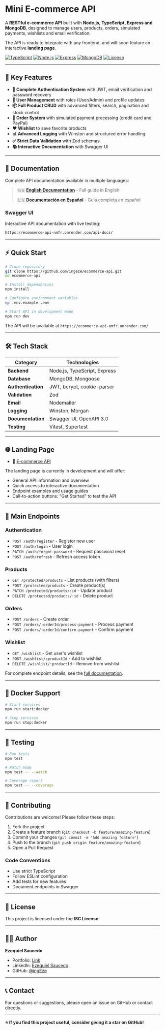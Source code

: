 # Mini E-commerce API

A **RESTful e-commerce API** built with **Node.js, TypeScript, Express and MongoDB**, designed to manage users, products, orders, simulated payments, wishlists and email verification.

The API is ready to integrate with any frontend, and will soon feature an interactive **landing page**.

[![TypeScript](https://img.shields.io/badge/TypeScript-5.8-blue.svg)](https://www.typescriptlang.org/)
[![Node.js](https://img.shields.io/badge/Node.js-20+-green.svg)](https://nodejs.org/)
[![Express](https://img.shields.io/badge/Express-5.1-lightgrey.svg)](https://expressjs.com/)
[![MongoDB](https://img.shields.io/badge/MongoDB-8.16-darkgreen.svg)](https://www.mongodb.com/)
[![License](https://img.shields.io/badge/License-ISC-yellow.svg)](https://opensource.org/licenses/ISC)

---

## 🚀 Key Features

- **🔐 Complete Authentication System** with JWT, email verification and password recovery
- **👥 User Management** with roles (User/Admin) and profile updates
- **📦 Full Product CRUD** with advanced filters, search, pagination and stock control
- **🛒 Order System** with simulated payment processing (credit card and PayPal)
- **❤️ Wishlist** to save favorite products
- **📊 Advanced Logging** with Winston and structured error handling
- **✅ Strict Data Validation** with Zod schemas
- **📚 Interactive Documentation** with Swagger UI

---

## 📖 Documentation

Complete API documentation available in multiple languages:

> 🇬🇧 **[English Documentation](src/docs/documentation.en.md)** - Full guide in English
> 
> 🇪🇸 **[Documentación en Español](src/docs/documentation.es.md)** - Guía completa en español

### Swagger UI

Interactive API documentation with live testing:

```
https://ecommerce-api-nmfr.onrender.com/api-docs/
```

---

## ⚡ Quick Start

```bash
# Clone repository
git clone https://github.com/ingeze/ecommerce-api.git
cd ecommerce-api

# Install dependencies
npm install

# Configure environment variables
cp .env.example .env

# Start API in development mode
npm run dev
```

The API will be available at `https://ecommerce-api-nmfr.onrender.com/`

---

## 🛠️ Tech Stack

| Category | Technologies |
|----------|-------------|
| **Backend** | Node.js, TypeScript, Express |
| **Database** | MongoDB, Mongoose |
| **Authentication** | JWT, bcrypt, cookie-parser |
| **Validation** | Zod |
| **Email** | Nodemailer |
| **Logging** | Winston, Morgan |
| **Documentation** | Swagger UI, OpenAPI 3.0 |
| **Testing** | Vitest, Supertest |

---

## 🌐 Landing Page

- 🔗 [E-commerce API](https://ecommerce-api-page.vercel.app)

The landing page is currently in development and will offer:

- General API information and overview
- Quick access to interactive documentation
- Endpoint examples and usage guides
- Call-to-action buttons: "Get Started" to test the API


---

## 📌 Main Endpoints

### Authentication
- `POST /auth/register` - Register new user
- `POST /auth/login` - User login
- `PATCH /auth/forgot-password` - Request password reset
- `POST /auth/refresh` - Refresh access token

### Products
- `GET /protected/products` - List products (with filters)
- `POST /protected/products` - Create product(s)
- `PATCH /protected/products/:id` - Update product
- `DELETE /protected/products/:id` - Delete product

### Orders
- `POST /orders` - Create order
- `POST /orders/:orderId/process-payment` - Process payment
- `POST /orders/:orderId/confirm-payment` - Confirm payment

### Wishlist
- `GET /wishlist` - Get user's wishlist
- `POST /wishlist/:productId` - Add to wishlist
- `DELETE /wishlist/:productId` - Remove from wishlist

For complete endpoint details, see the [full documentation](src/docs/documentation.en.md).

---

## 🐳 Docker Support

```bash
# Start services
npm run start:docker

# Stop services
npm run stop:docker
```

---

## 🧪 Testing

```bash
# Run tests
npm test

# Watch mode
npm test -- --watch

# Coverage report
npm test -- --coverage
```

---

## 🤝 Contributing

Contributions are welcome! Please follow these steps:

1. Fork the project
2. Create a feature branch (`git checkout -b feature/amazing-feature`)
3. Commit your changes (`git commit -m 'Add amazing feature'`)
4. Push to the branch (`git push origin feature/amazing-feature`)
5. Open a Pull Request

### Code Conventions
- Use strict TypeScript
- Follow ESLint configuration
- Add tests for new features
- Document endpoints in Swagger

---

## 📄 License

This project is licensed under the **ISC License**.

---

## 👨‍💻 Author

**Ezequiel Saucedo**

- Portfolio: [Link](https://portfolio-nine-sandy-13.vercel.app)
- LinkedIn: [Ezequiel Saucedo](https://www.linkedin.com/in/ezequiel-rodrigo-saucedo-50451a294)
- GitHub: [@ingEze](https://github.com/ingEze)

---

## 📞 Contact

For questions or suggestions, please open an issue on GitHub or contact directly.

---

**⭐ If you find this project useful, consider giving it a star on GitHub!**
